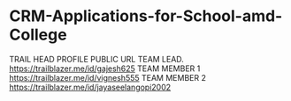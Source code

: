 # CRM-Applications-for-School-amd-College
TRAIL HEAD PROFILE PUBLIC URL
TEAM LEAD. https://trailblazer.me/id/gajesh625
TEAM MEMBER 1 https://trailblazer.me/id/vignesh555 
TEAM MEMBER 2 https://trailblazer.me/id/jayaseelangopi2002
